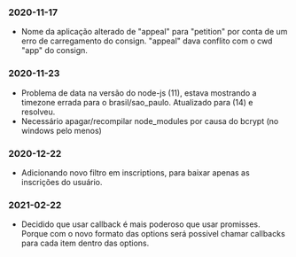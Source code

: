 <!-- @format -->

### 2020-11-17

- Nome da aplicação alterado de "appeal" para "petition" por conta de um erro de carregamento do consign. "appeal" dava
  conflito com o cwd "app" do consign.

### 2020-11-23

- Problema de data na versão do node-js (11), estava mostrando a timezone errada para o brasil/sao_paulo. Atualizado
  para (14) e resolveu.
- Necessário apagar/recompilar node_modules por causa do bcrypt (no windows pelo menos)

### 2020-12-22

- Adicionando novo filtro em inscriptions, para baixar apenas as inscrições do usuário.

### 2021-02-22

- Decidido que usar callback é mais poderoso que usar promisses. Porque com o novo formato das options será possivel
  chamar callbacks para cada item dentro das options.
